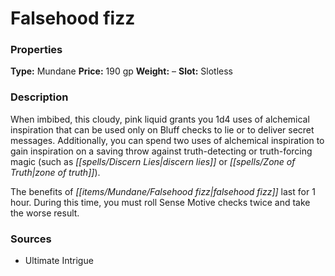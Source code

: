﻿---
Title: "Falsehood fizz"
Type: "Mundane"
Price: "190 gp"
Weight: "–"
Slot: "Slotless"
Description: |
  "When imbibed, this cloudy, pink liquid grants you 1d4 uses of alchemical inspiration that can be used only on Bluff checks to lie or to deliver secret messages. Additionally, you can spend two uses of alchemical inspiration to gain inspiration on a saving throw against truth-detecting or truth-forcing magic (such as _discern lies_ or _zone of truth_).
  The benefits of falsehood fizz last for 1 hour. During this time, you must roll Sense Motive checks twice and take the worse result."
Sources: "['Ultimate Intrigue']"
---

# Falsehood fizz

### Properties

**Type:** Mundane **Price:** 190 gp **Weight:** – **Slot:** Slotless

### Description

When imbibed, this cloudy, pink liquid grants you 1d4 uses of alchemical inspiration that can be used only on Bluff checks to lie or to deliver secret messages. Additionally, you can spend two uses of alchemical inspiration to gain inspiration on a saving throw against truth-detecting or truth-forcing magic (such as _[[spells/Discern Lies|discern lies]]_ or _[[spells/Zone of Truth|zone of truth]]_).

The benefits of _[[items/Mundane/Falsehood fizz|falsehood fizz]]_ last for 1 hour. During this time, you must roll Sense Motive checks twice and take the worse result.

### Sources

* Ultimate Intrigue